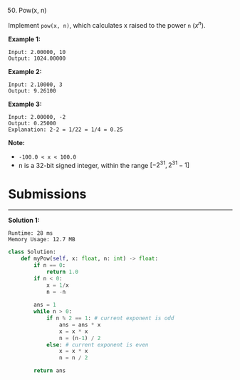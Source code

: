 50. Pow(x, n)

Implement `pow(x, n)`, which calculates x raised to the power `n` ($x^{n}$).

**Example 1:**
```
Input: 2.00000, 10
Output: 1024.00000
```

**Example 2:**
```
Input: 2.10000, 3
Output: 9.26100
```

**Example 3:**
```
Input: 2.00000, -2
Output: 0.25000
Explanation: 2-2 = 1/22 = 1/4 = 0.25
```

**Note:**

* `-100.0 < x < 100.0`
* n is a 32-bit signed integer, within the range $[−2^{31}, 2^{31} − 1]$

# Submissions
---
**Solution 1:**
```
Runtime: 28 ms
Memory Usage: 12.7 MB
```
```python
class Solution:
    def myPow(self, x: float, n: int) -> float:
        if n == 0:
            return 1.0
        if n < 0:
            x = 1/x
            n = -n
        
        ans = 1
        while n > 0:
            if n % 2 == 1: # current exponent is odd
                ans = ans * x
                x = x * x
                n = (n-1) / 2
            else: # current exponent is even
                x = x * x
                n = n / 2

        return ans
```
